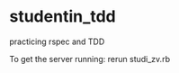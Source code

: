 studentin_tdd
=============

practicing rspec and TDD

To get the server running: rerun studi_zv.rb
